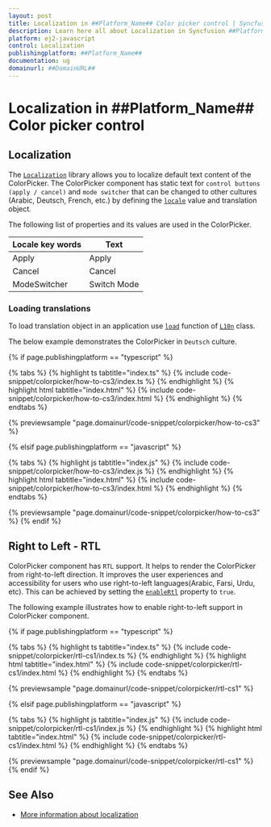 ```yaml
---
layout: post
title: Localization in ##Platform_Name## Color picker control | Syncfusion
description: Learn here all about Localization in Syncfusion ##Platform_Name## Color picker control of Syncfusion Essential JS 2 and more.
platform: ej2-javascript
control: Localization 
publishingplatform: ##Platform_Name##
documentation: ug
domainurl: ##DomainURL##
---
```


# Localization in ##Platform_Name## Color picker control

## Localization

The [`Localization`](../api/base/l10n) library allows you to localize default text content of the ColorPicker. The ColorPicker component has static text for `control buttons (apply / cancel)` and `mode switcher` that can be changed to other cultures (Arabic, Deutsch, French, etc.) by defining the [`locale`](../api/color-picker#locale) value and translation object.

The following list of properties and its values are used in the ColorPicker.

Locale key words |Text
-----|-----
Apply |Apply
Cancel |Cancel
ModeSwitcher |Switch Mode

### Loading translations

To load translation object in an application use [`load`](../api/base/l10n#load) function of [`L10n`](../api/base/l10n) class.

The below example demonstrates the ColorPicker in `Deutsch` culture.

{% if page.publishingplatform == "typescript" %}

 {% tabs %}
{% highlight ts tabtitle="index.ts" %}
{% include code-snippet/colorpicker/how-to-cs3/index.ts %}
{% endhighlight %}
{% highlight html tabtitle="index.html" %}
{% include code-snippet/colorpicker/how-to-cs3/index.html %}
{% endhighlight %}
{% endtabs %}
        
{% previewsample "page.domainurl/code-snippet/colorpicker/how-to-cs3" %}

{% elsif page.publishingplatform == "javascript" %}

{% tabs %}
{% highlight js tabtitle="index.js" %}
{% include code-snippet/colorpicker/how-to-cs3/index.js %}
{% endhighlight %}
{% highlight html tabtitle="index.html" %}
{% include code-snippet/colorpicker/how-to-cs3/index.html %}
{% endhighlight %}
{% endtabs %}

{% previewsample "page.domainurl/code-snippet/colorpicker/how-to-cs3" %}
{% endif %}

## Right to Left - RTL

ColorPicker component has `RTL` support. It helps to render the ColorPicker from right-to-left direction. It improves the user experiences and accessibility for users who use right-to-left languages(Arabic, Farsi, Urdu, etc). This can be achieved by setting the [`enableRtl`](../api/color-picker#enablertl) property to `true`.

The following example illustrates how to enable right-to-left support in ColorPicker component.

{% if page.publishingplatform == "typescript" %}

 {% tabs %}
{% highlight ts tabtitle="index.ts" %}
{% include code-snippet/colorpicker/rtl-cs1/index.ts %}
{% endhighlight %}
{% highlight html tabtitle="index.html" %}
{% include code-snippet/colorpicker/rtl-cs1/index.html %}
{% endhighlight %}
{% endtabs %}
        
{% previewsample "page.domainurl/code-snippet/colorpicker/rtl-cs1" %}

{% elsif page.publishingplatform == "javascript" %}

{% tabs %}
{% highlight js tabtitle="index.js" %}
{% include code-snippet/colorpicker/rtl-cs1/index.js %}
{% endhighlight %}
{% highlight html tabtitle="index.html" %}
{% include code-snippet/colorpicker/rtl-cs1/index.html %}
{% endhighlight %}
{% endtabs %}

{% previewsample "page.domainurl/code-snippet/colorpicker/rtl-cs1" %}
{% endif %}

## See Also

* [More information about localization](./../common/localization)